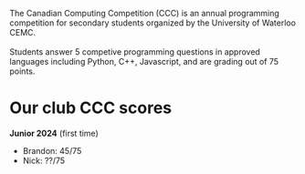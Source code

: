 The Canadian Computing Competition (CCC) is an annual programming competition for secondary students organized by the University of Waterloo CEMC. <br />
<br />
Students answer 5 competive programming questions in approved languages including Python, C++, Javascript, and are grading out of 75 points.

# **Our club CCC scores**
**Junior 2024** (first time)
- Brandon: 45/75
- Nick: ??/75


